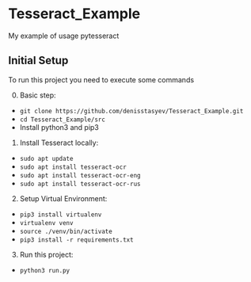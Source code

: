 # Tesseract_Example
My example of usage pytesseract

## Initial Setup
To run this project you need to execute some commands

0. Basic step:
- ```git clone https://github.com/denisstasyev/Tesseract_Example.git```
- ```cd Tesseract_Example/src```
- Install python3 and pip3

1. Install Tesseract locally:
- ```sudo apt update```
- ```sudo apt install tesseract-ocr```
- ```sudo apt install tesseract-ocr-eng```
- ```sudo apt install tesseract-ocr-rus```

2. Setup Virtual Environment:
- ```pip3 install virtualenv```
- ```virtualenv venv```
- ```source ./venv/bin/activate```
- ```pip3 install -r requirements.txt```

3. Run this project:
- ```python3 run.py```
